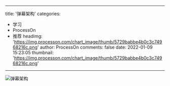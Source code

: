 
---
title: '弹幕架构'
categories: 
 - 学习
 - ProcessOn
 - 推荐
headimg: 'https://img.processon.com/chart_image/thumb/5729babbe4b0c3c74968216c.png'
author: ProcessOn
comments: false
date: 2022-01-09 15:23:05
thumbnail: 'https://img.processon.com/chart_image/thumb/5729babbe4b0c3c74968216c.png'
---

<div>   
<img class="thumb" alt="弹幕架构" src="https://img.processon.com/chart_image/thumb/5729babbe4b0c3c74968216c.png" referrerpolicy="no-referrer">
<p></p>  
</div>
            